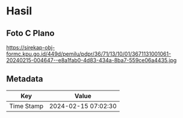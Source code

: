 # Hasil

## Foto C Plano

https://sirekap-obj-formc.kpu.go.id/449d/pemilu/pdpr/36/71/13/10/01/3671131001061-20240215-004647--e8a1fab0-4d83-434a-8ba7-559ce06a4435.jpg


## Metadata

| Key        | Value               |
| ---------- | ------------------- |
| Time Stamp | 2024-02-15 07:02:30 |



